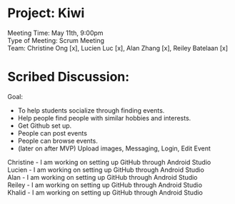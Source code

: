 # Project: Kiwi
Meeting Time: May 11th, 9:00pm <br />
Type of Meeting: Scrum Meeting <br />
Team: Christine Ong [x], Lucien Luc [x], Alan Zhang [x], Reiley Batelaan [x] <br />
# Scribed Discussion: 
Goal: <br />
- To help students socialize through finding events. <br />
- Help people find people with similar hobbies and interests. <br />
- Get Github set up.
- People can post events <br />
- People can browse events. <br />
- (later on after MVP) Upload images, Messaging, Login, Edit Event <br />

Christine - I am working on setting up GitHub through Android Studio <br />
Lucien - I am working on setting up GitHub through Android Studio <br />
Alan - I am working on setting up GitHub through Android Studio <br />
Reiley - I am working on setting up GitHub through Android Studio <br />
Khalid - I am working on setting up GitHub through Android Studio <br />
